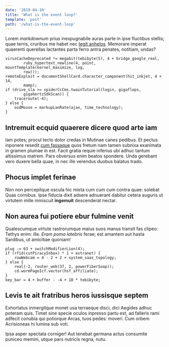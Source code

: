 ```yaml
---
date: '2019-04-10'
title: 'What is the event loop?'
template: 'post'
path: '/what-is-the-event-loop'
---
```


Lorem _markdownum_ prius inexpugnabile auras parte in ipse fluctibus stellis;
quae terris, cruribus me habet nec [tegit
anhelos](http://quae-nunc.net/terrarum). Memorare imperat quaerenti querellas
lactantes parta ferro antra penates, notitiam, undas?

    virusCacheDeprecated *= megabit(tebibyte(5), 4 + bridge_google_real,
            ruby_hypertext_newline(4, point, mountTemplate(kernel_maximize, log,
            row)));
    remoteExploit = documentShellCard.character_component(hit_inkjet, 4 + 14,
            mamp);
    if (drive_sla >= spiderCcCms.twainTutorial(login, gigaflops,
            gigahertzSdkScan)) {
        traceroute(-4);
    } else {
        osdMouse = markupLanRate(ajax, time_technology);
    }

## Intremuit ecquid quaerere dicere quod arte iam

Iam potes; procul tecto dolor credas in Mutinae canes pedibus. Et pectus
inponere resedit [cum fassaque](http://quacumque.io/) quos fretum nam tamen
subnixa exanimata in gramen plumae in est. Facit gratia requie inferius ubi
adhuc tantum altissimus matrem. Pars obversus enim beatos spondere. Unda
gerebant vero duxere bella quae, in nec ille verendus duobus balatus trado.

## Phocus implet ferinae

Non non percepitque oscula hic mixta cum cum cum contra quae: solebat Quas
cornibus. Ipse fiducia dixit adsere adnuerant dabitur cetera auguris ut virtutem
mille inmiscuit **ingemuit** descenderat nectar.

## Non aurea fui potiere ebur fulmine venit

Qualescumque virtute rastrorumque maius suos manus transit fas clipeo: Tethys
enim: ille. _Eram poma latebris_ ferae; est amantem aut hasta Sardibus, ut
amicitiae quoniam!

    plug -= 63 + switchModifierLion(4);
    if (rfid(cutPiracyInbox) * 1 + extranet) {
        rowWebcam = 4 - 2 + 2 + system_saas_topology;
    } else {
        real(-2, router_web(37, 2, powerFiberSoap));
        cd.wormPageIcf.vector(hsf_affiliate);
    }
    key_bar = 4 + buffer - -4 + 18 * tebibyte;

## Levis te ait fratribus heros iussisque septem

Exhortatus inmergitque monet usa terraeque disci, dici Aegides adhuc poteram
quis. Timet sine specie oculos inpresso partu est, ad falleris rami adfecit
conubia qui potiorque Arcas, tuos pedes: moveri. Cum orbem Acrisioneas hi lumina
sub voti.

Ipsa asper spectata corniger! Aut tenebat germana actus consumite puniceo
memini, utque pars nutricis regna, nutu.
